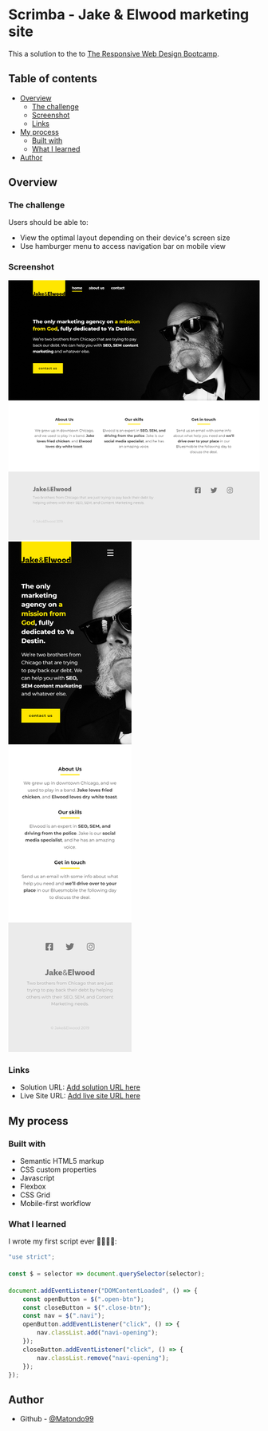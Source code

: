  # Scrimba - Jake & Elwood marketing site

This a solution to the to [The Responsive Web Design Bootcamp](https://scrimba.com/course/gresponsive).
	
## Table of contents

- [Overview](#overview)
  - [The challenge](#the-challenge)
  - [Screenshot](#screenshot)
  - [Links](#links)
- [My process](#my-process)
  - [Built with](#built-with)
  - [What I learned](#what-i-learned)
- [Author](#author)

## Overview

### The challenge

Users should be able to:

- View the optimal layout depending on their device's screen size
- Use hamburger menu to access navigation bar on mobile view

### Screenshot

![Desktop-Screenshot](design/desktop_view.png)
![Mobile-Screenshot](design/mobile_view.png)

### Links

- Solution URL: [Add solution URL here](https://github.com/Matondo99/Jake-and-Elwood)
- Live Site URL: [Add live site URL here](https://matondo99.github.io/Jake-and-Elwood/)

## My process

### Built with

- Semantic HTML5 markup
- CSS custom properties
- Javascript
- Flexbox
- CSS Grid
- Mobile-first workflow
### What I learned

I wrote my first script ever  🤪😎✊🏽:

```js
"use strict";

const $ = selector => document.querySelector(selector);

document.addEventListener("DOMContentLoaded", () => {
    const openButton = $(".open-btn");
    const closeButton = $(".close-btn");
    const nav = $(".navi");
    openButton.addEventListener("click", () => {
        nav.classList.add("navi-opening");
    });
    closeButton.addEventListener("click", () => {
        nav.classList.remove("navi-opening");
    });
});
```

## Author

- Github - [@Matondo99](https://github.com/Matondo99)
